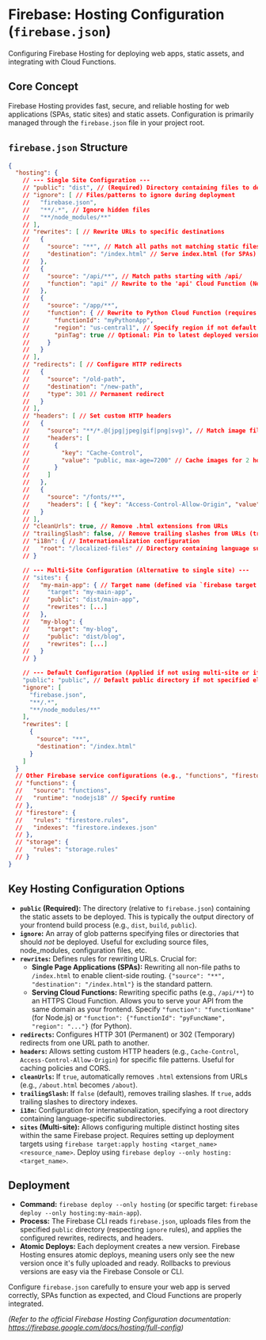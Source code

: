 # Firebase: Hosting Configuration (`firebase.json`)

Configuring Firebase Hosting for deploying web apps, static assets, and integrating with Cloud Functions.

## Core Concept

Firebase Hosting provides fast, secure, and reliable hosting for web applications (SPAs, static sites) and static assets. Configuration is primarily managed through the `firebase.json` file in your project root.

## `firebase.json` Structure

```json
{
  "hosting": {
    // --- Single Site Configuration ---
    // "public": "dist", // (Required) Directory containing files to deploy (e.g., your build output)
    // "ignore": [ // Files/patterns to ignore during deployment
    //   "firebase.json",
    //   "**/.*", // Ignore hidden files
    //   "**/node_modules/**"
    // ],
    // "rewrites": [ // Rewrite URLs to specific destinations
    //   {
    //     "source": "**", // Match all paths not matching static files
    //     "destination": "/index.html" // Serve index.html (for SPAs)
    //   },
    //   {
    //     "source": "/api/**", // Match paths starting with /api/
    //     "function": "api" // Rewrite to the 'api' Cloud Function (Node.js)
    //   },
    //   {
    //     "source": "/app/**",
    //     "function": { // Rewrite to Python Cloud Function (requires function name and region)
    //       "functionId": "myPythonApp",
    //       "region": "us-central1", // Specify region if not default
    //       "pinTag": true // Optional: Pin to latest deployed version tagged 'live'
    //     }
    //   }
    // ],
    // "redirects": [ // Configure HTTP redirects
    //   {
    //     "source": "/old-path",
    //     "destination": "/new-path",
    //     "type": 301 // Permanent redirect
    //   }
    // ],
    // "headers": [ // Set custom HTTP headers
    //   {
    //     "source": "**/*.@(jpg|jpeg|gif|png|svg)", // Match image files
    //     "headers": [
    //       {
    //         "key": "Cache-Control",
    //         "value": "public, max-age=7200" // Cache images for 2 hours
    //       }
    //     ]
    //   },
    //   {
    //     "source": "/fonts/**",
    //     "headers": [ { "key": "Access-Control-Allow-Origin", "value": "*" } ]
    //   }
    // ],
    // "cleanUrls": true, // Remove .html extensions from URLs
    // "trailingSlash": false, // Remove trailing slashes from URLs (true adds them)
    // "i18n": { // Internationalization configuration
    //   "root": "/localized-files" // Directory containing language subfolders (e.g., /en, /fr)
    // }

    // --- Multi-Site Configuration (Alternative to single site) ---
    // "sites": {
    //   "my-main-app": { // Target name (defined via `firebase target:apply hosting ...`)
    //     "target": "my-main-app",
    //     "public": "dist/main-app",
    //     "rewrites": [...]
    //   },
    //   "my-blog": {
    //     "target": "my-blog",
    //     "public": "dist/blog",
    //     "rewrites": [...]
    //   }
    // }

    // --- Default Configuration (Applied if not using multi-site or if site doesn't override) ---
    "public": "public", // Default public directory if not specified elsewhere
    "ignore": [
      "firebase.json",
      "**/.*",
      "**/node_modules/**"
    ],
    "rewrites": [
      {
        "source": "**",
        "destination": "/index.html"
      }
    ]
  }
  // Other Firebase service configurations (e.g., "functions", "firestore", "storage")
  // "functions": {
  //   "source": "functions",
  //   "runtime": "nodejs18" // Specify runtime
  // },
  // "firestore": {
  //   "rules": "firestore.rules",
  //   "indexes": "firestore.indexes.json"
  // },
  // "storage": {
  //   "rules": "storage.rules"
  // }
}
```

## Key Hosting Configuration Options

*   **`public` (Required):** The directory (relative to `firebase.json`) containing the static assets to be deployed. This is typically the output directory of your frontend build process (e.g., `dist`, `build`, `public`).
*   **`ignore`:** An array of glob patterns specifying files or directories that should *not* be deployed. Useful for excluding source files, node_modules, configuration files, etc.
*   **`rewrites`:** Defines rules for rewriting URLs. Crucial for:
    *   **Single Page Applications (SPAs):** Rewriting all non-file paths to `/index.html` to enable client-side routing. `{"source": "**", "destination": "/index.html"}` is the standard pattern.
    *   **Serving Cloud Functions:** Rewriting specific paths (e.g., `/api/**`) to an HTTPS Cloud Function. Allows you to serve your API from the same domain as your frontend. Specify `"function": "functionName"` (for Node.js) or `"function": {"functionId": "pyFuncName", "region": "..."}` (for Python).
*   **`redirects`:** Configures HTTP 301 (Permanent) or 302 (Temporary) redirects from one URL path to another.
*   **`headers`:** Allows setting custom HTTP headers (e.g., `Cache-Control`, `Access-Control-Allow-Origin`) for specific file patterns. Useful for caching policies and CORS.
*   **`cleanUrls`:** If `true`, automatically removes `.html` extensions from URLs (e.g., `/about.html` becomes `/about`).
*   **`trailingSlash`:** If `false` (default), removes trailing slashes. If `true`, adds trailing slashes to directory indexes.
*   **`i18n`:** Configuration for internationalization, specifying a root directory containing language-specific subdirectories.
*   **`sites` (Multi-site):** Allows configuring multiple distinct hosting sites within the same Firebase project. Requires setting up deployment targets using `firebase target:apply hosting <target_name> <resource_name>`. Deploy using `firebase deploy --only hosting:<target_name>`.

## Deployment

*   **Command:** `firebase deploy --only hosting` (or specific target: `firebase deploy --only hosting:my-main-app`).
*   **Process:** The Firebase CLI reads `firebase.json`, uploads files from the specified `public` directory (respecting `ignore` rules), and applies the configured rewrites, redirects, and headers.
*   **Atomic Deploys:** Each deployment creates a new version. Firebase Hosting ensures atomic deploys, meaning users only see the new version once it's fully uploaded and ready. Rollbacks to previous versions are easy via the Firebase Console or CLI.

Configure `firebase.json` carefully to ensure your web app is served correctly, SPAs function as expected, and Cloud Functions are properly integrated.

*(Refer to the official Firebase Hosting Configuration documentation: https://firebase.google.com/docs/hosting/full-config)*